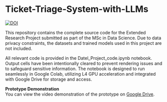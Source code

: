 # Ticket-Triage-System-with-LLMs

[![DOI](https://zenodo.org/badge/DOI/10.5281/zenodo.16945442.svg)](https://doi.org/10.5281/zenodo.16945442) 

This repository contains the complete source code for the Extended Research Project submitted as part of the MSc in Data Science. Due to data privacy constraints, the datasets and trained models used in this project are not included.

All relevant code is provided in the Datel_Project_code.ipynb notebook. Output cells have been intentionally cleared to prevent rendering issues and to safeguard sensitive information. The notebook is designed to run seamlessly in Google Colab, utilizing L4 GPU acceleration and integrated with Google Drive for storage and access.

**Prototype Demonstration**  
You can view the video demonstration of the prototype on [Google Drive](https://drive.google.com/file/d/1PkeEPrntjPpSI7pB1yTZGgUgnQAlC7KT/view?usp=sharing).


